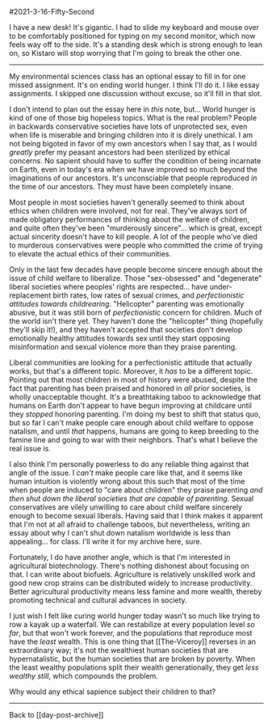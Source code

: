 #2021-3-16-Fifty-Second

I have a new desk!  It's gigantic.  I had to slide my keyboard and mouse over to be comfortably positioned for typing on my second monitor, which now feels way off to the side.  It's a standing desk which is strong enough to lean on, so Kistaro will stop worrying that I'm going to break the other one.

---

My environmental sciences class has an optional essay to fill in for one missed assignment.  It's on ending world hunger.  I think I'll do it.  I like essay assignments.  I skipped one discussion without excuse, so it'll fill in that slot.

I don't intend to plan out the essay here in *this* note, but...  World hunger is kind of one of those big hopeless topics.  What is the real problem?  People in backwards conservative societies have lots of unprotected sex, even when life is miserable and bringing children into it is direly unethical.  I am not being bigoted in favor of my own ancestors when I say that, as I would *greatly* prefer my peasant ancestors had been sterilized by ethical concerns.  No sapient should have to suffer the condition of being incarnate on Earth, even in today's era when we have improved so much beyond the imaginations of our ancestors.  It's unconsciable that people reproduced *in* the time of our ancestors.  They must have been completely insane.

Most people in most societies haven't generally seemed to think about ethics when children were involved, not for real.  They've always sort of made obligatory performances of thinking about the welfare of children, and quite often they've been "murderously sincere"... which is great, except actual sincerity doesn't have to kill people.  A lot of the people who've died to murderous conservatives were people who committed the crime of trying to elevate the actual ethics of their communities.

Only in the last few decades have people become sincere enough about the issue of child welfare to liberalize.  Those "sex-obsessed" and "degenerate" liberal societies where peoples' rights are respected... have under-replacement birth rates, low rates of sexual crimes, and *perfectionistic attitudes towards childrearing*.  "Helicopter" parenting was emotionally abusive, but it was still born of *perfectionistic* concern for children.  Much of the world isn't there yet.  They haven't done the "helicopter" thing (hopefully they'll skip it!), and they haven't accepted that societies don't develop emotionally healthy attitudes towards sex until they start opposing misinformation and sexual violence more than they praise parenting.

Liberal communities are looking for a perfectionistic attitude that actually works, but that's a different topic.  Moreover, it *has* to be a different topic.  Pointing out that most children in most of history were abused, despite the fact that parenting has been praised and honored in *all* prior societies, is wholly unacceptable thought.  It's a breathtaking taboo to acknowledge that humans on Earth don't appear to have begun improving at childcare until they *stopped* honoring parenting.  I'm doing my best to shift that status quo, but so far I can't make people care enough about child welfare to oppose natalism, and until *that* happens, humans are going to keep breeding to the famine line and going to war with their neighbors.  That's what I believe the real issue is.

I also think I'm personally powerless to do any reliable thing against that angle of the issue.  I *can't* make people care like that, and it seems like human intuition is violently wrong about this such that most of the time when people are induced to "care about children" they praise parenting *and then shut down the liberal societies that are capable of parenting*.  Sexual conservatives are vilely unwilling to care about child welfare sincerely enough to become sexual liberals.  Having said that I think makes it apparent that I'm not at all afraid to challenge taboos, but nevertheless, writing an essay about why I can't shut down natalism worldwide is less than appealing... for class.  I'll write it for my archive here, sure.

Fortunately, I do have another angle, which is that I'm interested in agricultural biotechnology.  There's nothing dishonest about focusing on that.  I can write about biofuels.  Agriculture is relatively unskilled work and good new crop strains can be distributed widely to increase productivity.  Better agricultural productivity means less famine and more wealth, thereby promoting technical and cultural advances in society.

I just wish I felt like curing world hunger today wasn't so much like trying to row a kayak up a waterfall.  We can restabilize at every population level *so far*, but that won't work forever, and the populations that reproduce most have the *least* wealth.  This is one thing that [[The-Viceroy]] reverses in an extraordinary way; it's not the wealthiest human societies that are hypernatalistic, but the human societies that are broken by poverty.  When the least wealthy populations split their wealth generationally, they get *less wealthy still*, which compounds the problem.

Why would any ethical sapience subject their children to that?

---
Back to [[day-post-archive]]